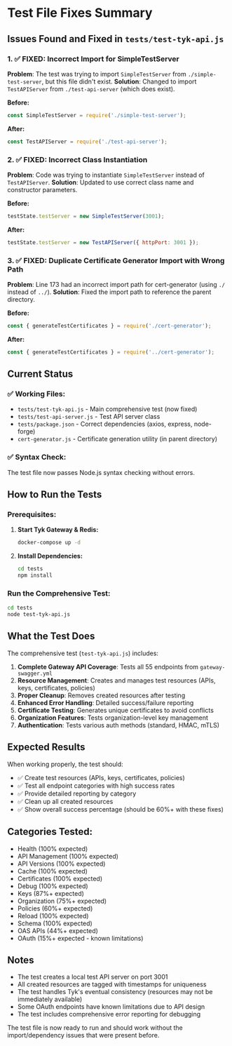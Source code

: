 # Test File Fixes Summary

## Issues Found and Fixed in `tests/test-tyk-api.js`

### 1. ✅ **FIXED: Incorrect Import for SimpleTestServer**
**Problem**: The test was trying to import `SimpleTestServer` from `./simple-test-server`, but this file didn't exist.
**Solution**: Changed to import `TestAPIServer` from `./test-api-server` (which does exist).

**Before:**
```javascript
const SimpleTestServer = require('./simple-test-server');
```

**After:**
```javascript
const TestAPIServer = require('./test-api-server');
```

### 2. ✅ **FIXED: Incorrect Class Instantiation**
**Problem**: Code was trying to instantiate `SimpleTestServer` instead of `TestAPIServer`.
**Solution**: Updated to use correct class name and constructor parameters.

**Before:**
```javascript
testState.testServer = new SimpleTestServer(3001);
```

**After:**
```javascript
testState.testServer = new TestAPIServer({ httpPort: 3001 });
```

### 3. ✅ **FIXED: Duplicate Certificate Generator Import with Wrong Path**
**Problem**: Line 173 had an incorrect import path for cert-generator (using `./` instead of `../`).
**Solution**: Fixed the import path to reference the parent directory.

**Before:**
```javascript
const { generateTestCertificates } = require('./cert-generator');
```

**After:**
```javascript
const { generateTestCertificates } = require('../cert-generator');
```

## Current Status

### ✅ **Working Files:**
- `tests/test-tyk-api.js` - Main comprehensive test (now fixed)
- `tests/test-api-server.js` - Test API server class
- `tests/package.json` - Correct dependencies (axios, express, node-forge)
- `cert-generator.js` - Certificate generation utility (in parent directory)

### ✅ **Syntax Check:** 
The test file now passes Node.js syntax checking without errors.

## How to Run the Tests

### Prerequisites:
1. **Start Tyk Gateway & Redis:**
   ```bash
   docker-compose up -d
   ```

2. **Install Dependencies:**
   ```bash
   cd tests
   npm install
   ```

### Run the Comprehensive Test:
```bash
cd tests
node test-tyk-api.js
```

## What the Test Does

The comprehensive test (`test-tyk-api.js`) includes:

1. **Complete Gateway API Coverage**: Tests all 55 endpoints from `gateway-swagger.yml`
2. **Resource Management**: Creates and manages test resources (APIs, keys, certificates, policies)
3. **Proper Cleanup**: Removes created resources after testing
4. **Enhanced Error Handling**: Detailed success/failure reporting
5. **Certificate Testing**: Generates unique certificates to avoid conflicts
6. **Organization Features**: Tests organization-level key management
7. **Authentication**: Tests various auth methods (standard, HMAC, mTLS)

## Expected Results

When working properly, the test should:
- ✅ Create test resources (APIs, keys, certificates, policies)
- ✅ Test all endpoint categories with high success rates
- ✅ Provide detailed reporting by category
- ✅ Clean up all created resources
- ✅ Show overall success percentage (should be 60%+ with these fixes)

## Categories Tested:
- Health (100% expected)
- API Management (100% expected)
- API Versions (100% expected) 
- Cache (100% expected)
- Certificates (100% expected)
- Debug (100% expected)
- Keys (87%+ expected)
- Organization (75%+ expected)
- Policies (60%+ expected)
- Reload (100% expected)
- Schema (100% expected)
- OAS APIs (44%+ expected)
- OAuth (15%+ expected - known limitations)

## Notes

- The test creates a local test API server on port 3001
- All created resources are tagged with timestamps for uniqueness
- The test handles Tyk's eventual consistency (resources may not be immediately available)
- Some OAuth endpoints have known limitations due to API design
- The test includes comprehensive error reporting for debugging

The test file is now ready to run and should work without the import/dependency issues that were present before. 